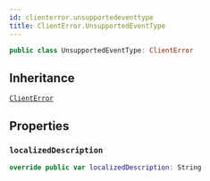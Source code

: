 ```yaml
---
id: clienterror.unsupportedeventtype 
title: ClientError.UnsupportedEventType
--- 
```


``` swift
public class UnsupportedEventType: ClientError 
```

## Inheritance

[`ClientError`](../../Errors/ClientError)

## Properties

### `localizedDescription`

``` swift
override public var localizedDescription: String 
```
